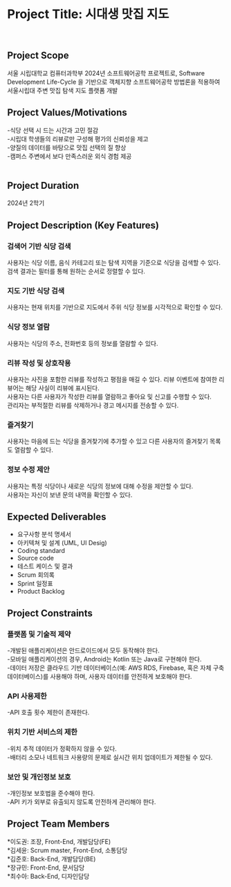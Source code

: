 # Project Title: 시대생 맛집 지도
<br>

## Project Scope
서울 시립대학교 컴퓨터과학부 2024년 소프트웨어공학
프로젝트로, Software Development Life-Cycle 을 기반으로 객체지향
소프트웨어공학 방법론을 적용하여 서울시립대 주변 맛집 탐색 지도 플랫폼 개발
<br>


## Project Values/Motivations 
\-식당 선택 시 드는 시간과 고민 절감 <br>
\-시립대 학생들의 리뷰로만 구성해 평가의 신뢰성을 제고 <br>
\-양질의 데이터를 바탕으로 맛집 선택의 질 향상 <br>
\-캠퍼스 주변에서 보다 만족스러운 외식 경험 제공 <br>
<br>

## Project Duration
2024년 2학기
<br>

## Project Description (Key Features) 
### 검색어 기반 식당 검색 
사용자는 식당 이름, 음식 카테고리 또는 탐색 지역을 기준으로 식당을 검색할 수 있다. <br>
검색 결과는 필터를 통해 원하는 순서로 정렬할 수 있다.

### 지도 기반 식당 검색
사용자는 현재 위치를 기반으로 지도에서 주위 식당 정보를 시각적으로 확인할 수 있다.

### 식당 정보 열람
사용자는 식당의 주소, 전화번호 등의 정보를 열람할 수 있다.

### 리뷰 작성 및 상호작용
사용자는 사진을 포함한 리뷰를 작성하고 평점을 매길 수 있다. 리뷰 이벤트에 참여한 리뷰어는 해당 사실이 리뷰에 표시된다. <br>
사용자는 다른 사용자가 작성한 리뷰를 열람하고 좋아요 및 신고를 수행할 수 있다. <br>
관리자는 부적절한 리뷰를 삭제하거나 경고 메시지를 전송할 수 있다. <br>

### 즐겨찾기
사용자는 마음에 드는 식당을 즐겨찾기에 추가할 수 있고 다른 사용자의 즐겨찾기 목록도 열람할  수 있다.

### 정보 수정 제안
사용자는 특정 식당이나 새로운 식당의 정보에 대해 수정을 제안할 수 있다. <br>
사용자는 자신이 보낸 문의 내역을 확인할 수 있다. <br>


## Expected Deliverables
* 요구사항 분석 명세서
* 아키텍쳐 및 설계 (UML, UI Desig)
* Coding standard
* Source code
* 테스트 케이스 및 결과
* Scrum 회의록
* Sprint 일정표
* Product Backlog

## Project Constraints
### 플랫폼 및 기술적 제약
\-개발된 애플리케이션은 안드로이드에서 모두 동작해야 한다. <br>
\-모바일 애플리케이션의 경우, Android는 Kotlin 또는 Java로 구현해야 한다. <br>
\-데이터 저장은 클라우드 기반 데이터베이스(예: AWS RDS, Firebase, 혹은 자체 구축 데이터베이스)를 사용해야 하며, 사용자 데이터를 안전하게 보호해야 한다. <br>


### API 사용제한
\-API 호출 횟수 제한이 존재한다.

### 위치 기반 서비스의 제한
\-위치 추적 데이터가 정확하지 않을 수 있다. <br>
\-배터리 소모나 네트워크 사용량의 문제로 실시간 위치 업데이트가 제한될 수 있다. <br>

### 보안 및 개인정보 보호
\-개인정보 보호법을 준수해야 한다. <br>
\-API 키가 외부로 유출되지 않도록 안전하게 관리해야 한다. <br>


## Project Team Members
*이도권: 조장, Front-End, 개발담당(FE) <br>
*김세윤: Scrum master, Front-End, 소통담당 <br>
*김준호: Back-End, 개발담당(BE) <br>
*장규민: Front-End, 문서담당 <br>
*최수아: Back-End, 디자인담당 <br>

